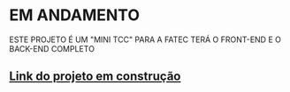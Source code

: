 # EM ANDAMENTO

ESTE PROJETO É UM "MINI TCC" PARA A FATEC 
TERÁ O FRONT-END E O BACK-END COMPLETO

## [Link do projeto em construção](https://desafio-frontend-react-mentor.netlify.app/)
